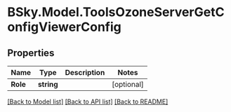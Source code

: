 # BSky.Model.ToolsOzoneServerGetConfigViewerConfig

## Properties

Name | Type | Description | Notes
------------ | ------------- | ------------- | -------------
**Role** | **string** |  | [optional] 

[[Back to Model list]](../README.md#documentation-for-models) [[Back to API list]](../README.md#documentation-for-api-endpoints) [[Back to README]](../README.md)

